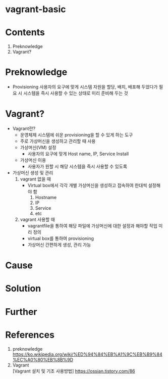 

vagrant-basic
=========



# Contents  
1. Preknowledge
2. Vagrant?


# Preknowledge 
* Provisioning
사용자의 요구에 맞게 시스템 자원을 할당, 배치, 배포해 두었다가 필요 시 시스템을 즉시 사용할 수 있는 상태로 미리 준비해 두는 것

# Vagrant?  
* Vagrant란? 
    * 운영체제 시스템에 쉬운 provisioning을 할 수 있게 하는 도구
    * 주로 가상머신을 생성하고 관리할 때 사용
    * 가상머신(VM) 설정
        *  사용자의 요구에 맞게 Host name, IP, Service Install 
    * 가상머신 이용
        * 사용자가 원할 시 해당 시스템을 즉시 사용할 수 있도록
* 가상머신 생성 및 관리
    1. vagrant 없을 때
        * Virtual box에서 각각 개별 가상머신을 생성하고 접속하여 한대씩 설정해야 함
            1. Hostname
            2. IP
            3. Service
            4. etc
    2. vagrant 사용할 때
        * vagrantfile을 통하여 해당 파일에 가상머신에 대한 설정과 해야할 작업 미리 정의
        * virtual box를 통하여 provisioning
        * 가상머신 간편하게 생성, 관리 가능

# Cause

# Solution

# Further

# References
1. preknowledge
https://ko.wikipedia.org/wiki/%ED%94%84%EB%A1%9C%EB%B9%84%EC%A0%80%EB%8B%9D
2. Vagrant  
[Vagrant 설치 및 기초 사용방법]
https://ossian.tistory.com/86
